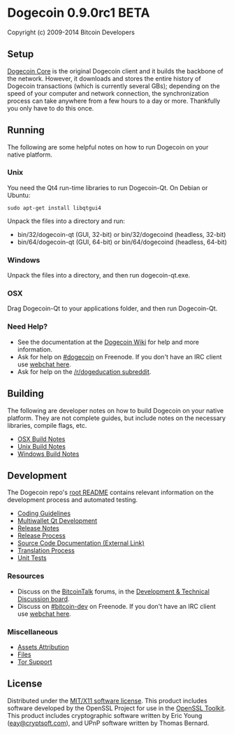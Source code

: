 Dogecoin 0.9.0rc1 BETA
=====================

Copyright (c) 2009-2014 Bitcoin Developers


Setup
---------------------
[Dogecoin Core](http://dogecoin.com/en/download) is the original Dogecoin client and it builds the backbone of the network. However, it downloads and stores the entire history of Dogecoin transactions (which is currently several GBs); depending on the speed of your computer and network connection, the synchronization process can take anywhere from a few hours to a day or more. Thankfully you only have to do this once.

Running
---------------------
The following are some helpful notes on how to run Dogecoin on your native platform. 

### Unix

You need the Qt4 run-time libraries to run Dogecoin-Qt. On Debian or Ubuntu:

	sudo apt-get install libqtgui4

Unpack the files into a directory and run:

- bin/32/dogecoin-qt (GUI, 32-bit) or bin/32/dogecoind (headless, 32-bit)
- bin/64/dogecoin-qt (GUI, 64-bit) or bin/64/dogecoind (headless, 64-bit)



### Windows

Unpack the files into a directory, and then run dogecoin-qt.exe.

### OSX

Drag Dogecoin-Qt to your applications folder, and then run Dogecoin-Qt.

### Need Help?

* See the documentation at the [Dogecoin Wiki](http://dogeco.in/)
for help and more information.
* Ask for help on [#dogecoin](http://webchat.freenode.net?channels=dogecoin) on Freenode. If you don't have an IRC client use [webchat here](http://webchat.freenode.net?channels=dogecoin).
* Ask for help on the [/r/dogeducation subreddit](http://reddit.com/r/dogeducation).

Building
---------------------
The following are developer notes on how to build Dogecoin on your native platform. They are not complete guides, but include notes on the necessary libraries, compile flags, etc.

- [OSX Build Notes](build-osx.md)
- [Unix Build Notes](build-unix.md)
- [Windows Build Notes](build-msw.md)

Development
---------------------
The Dogecoin repo's [root README](https://github.com/dogecoin/dogecoin/blob/master/README.md) contains relevant information on the development process and automated testing.

- [Coding Guidelines](coding.md)
- [Multiwallet Qt Development](multiwallet-qt.md)
- [Release Notes](release-notes.md)
- [Release Process](release-process.md)
- [Source Code Documentation (External Link)](https://dev.visucore.com/bitcoin/doxygen/)
- [Translation Process](translation_process.md)
- [Unit Tests](unit-tests.md)

### Resources
* Discuss on the [BitcoinTalk](https://bitcointalk.org/) forums, in the [Development & Technical Discussion board](https://bitcointalk.org/index.php?board=6.0).
* Discuss on [#bitcoin-dev](http://webchat.freenode.net/?channels=bitcoin) on Freenode. If you don't have an IRC client use [webchat here](http://webchat.freenode.net/?channels=bitcoin-dev).

### Miscellaneous
- [Assets Attribution](assets-attribution.md)
- [Files](files.md)
- [Tor Support](tor.md)

License
---------------------
Distributed under the [MIT/X11 software license](http://www.opensource.org/licenses/mit-license.php).
This product includes software developed by the OpenSSL Project for use in the [OpenSSL Toolkit](http://www.openssl.org/). This product includes
cryptographic software written by Eric Young ([eay@cryptsoft.com](mailto:eay@cryptsoft.com)), and UPnP software written by Thomas Bernard.
